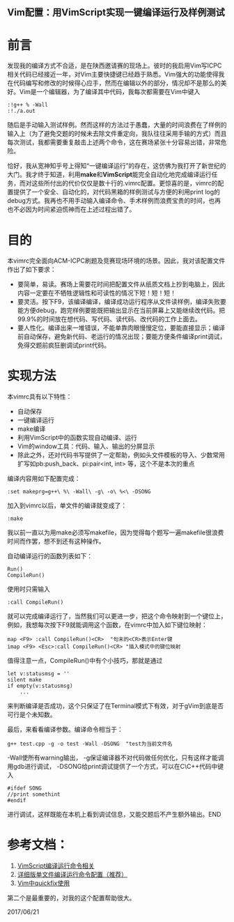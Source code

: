 Vim配置：用VimScript实现一键编译运行及样例测试
---
# 前言 #
发现我的编译方式不合适，是在陕西邀请赛的现场上。彼时的我启用Vim写ICPC相关代码已经接近一年，对Vim主要快捷键已经趋于熟悉。Vim强大的功能使得我在代码编写和修改的时候得心应手，然而在编辑以外的部分，情况却不是那么的美好。Vim是一个编辑器，为了编译其中代码，我每次都需要在Vim中键入

    :!g++ % -Wall
    :!./a.out
随后是手动输入测试样例。然而这样的方法过于愚蠢，大量的时间浪费在了样例的输入上（为了避免交题的时候未去除文件重定向，我队往往采用手输的方式）而且每次测试，我都需要重复敲击上述两个命令，这在赛场紧张十分容易出错，非常危险。

恰好，我从宽神知乎号上得知“一键编译运行”的存在，这仿佛为我打开了新世纪的大门。我才终于知道，利用**make**和**VimScript**能完全自动化地完成编译运行任务，而对这些所付出的代价仅仅是数十行的.vimrc配置。更惊喜的是，vimrc的配置提供了一个安全、自动化的，对代码黑箱的样例测试与方便的利用print log的debug方式。我再也不用手动输入编译命令、手术样例而浪费宝贵的时间，也再也不必因为时间紧迫慌神而在上述过程出错了。
# 目的 #
本vimrc完全面向ACM-ICPC刷题及竞赛现场环境的场景。因此，我对该配置文件作出了如下要求：

 * 要简单，易读。赛场上需要花时间把配置文件从纸质文档上抄到电脑上，因此内容一定要在不牺牲逻辑性和可读性的情况下短！短！短！
 * 要灵活。按下F9，该编译编译，编译成功运行程序从文件读样例，编译失败要能方便debug，跑完样例要能既把输出显示在当前屏幕上又能继续改代码。把99.9%的时间放在想代码、写代码、读代码、改代码的工作上面去。
 * 要人性化。编译出来一堆错误，不能单靠肉眼慢慢定位，要能直接显示；编译前自动保存，避免新代码、老运行的情况出现；要能方便条件编译print调试，免得交题前疯狂删调试print代码。
# 实现方法 #
本vimrc具有以下特性：

 * 自动保存
 * 一键编译运行
 * make编译
 * 利用VimScript中的函数实现自动编译、运行
 * Vim的window工具：代码、输入、输出的分屏显示
 * 除此之外，还对代码书写提供了一定帮助，例如头文件模板的导入、少数常用扩写如pb:push_back、pi:pair<int, int> 等，这个不是本次的重点

编译内容用如下配置完成：

    :set makeprg=g++\ %\ -Wall\ -g\ -o\ %<\ -DSONG
加入到vimrc以后，单文件的编译就变成了：

    :make
我以前一直以为用make必须写makefile，因为觉得每个题写一遍makefile很浪费时间而作罢，想不到还有这种操作。

自动编译运行的函数列表如下：

    Run()
    CompileRun()

使用时只需输入

    :call CompileRun()
就可以完成编译运行了，当然我们可以更进一步，把这个命令映射到一个键位上，例如，我想每次按下F9就能调用这个函数，在vimrc中加入如下键位映射：

    map <F9> :call CompileRun()<CR>  "句末的<CR>表示Enter键
    imap <F9> <Esc>:call CompileRun()<CR> "插入模式中的键位映射

值得注意一点，CompileRun()中有个小技巧，那就是通过

    let v:statusmsg = ''
    silent make
    if empty(v:statusmsg)
        ...
来判断编译是否成功，这个只保证了在Terminal模式下有效，对于gVim到底是否可行是个未知数。

最后，来看看编译参数。编译命令相当于：

    g++ test.cpp -g -o test -Wall -DSONG  "test为当前文件名
-Wall使所有warning输出， -g保证编译器不对代码做任何优化，只有这样才能调用gdb进行调试， -DSONG给print调试提供了一个方式，可以在C\C++代码中键入

    #ifdef SONG
    //print somethint
    #endif
进行调试，这样既能在本机上看到调试信息，又能交题后不产生额外输出。END
# 参考文档： #
1. [VimScript编译运行命令相关](http://blog.chinaunix.net/uid-21202106-id-2406761.html)
2. [详细版单文件编译运行命令配置（推荐）](https://www.oschina.net/code/snippet_574132_13351)
3. [Vim中quickfix使用](http://easwy.com/blog/archives/advanced-vim-skills-quickfix-mode/)

第二个是最重要的，对我的这个配置帮助很大。

2017/06/21
